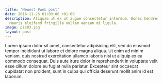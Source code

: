```yaml
---
title: 'Newest #web post'
date: 2016-11-26 01:00:00 +01:00
description: Aliquam ut ex ut augue consectetur interdum. Donec hendrerit imperdiet.
  Mauris eleifend fringilla nullam aenean mi ligula.
image: pic03.jpg
layout: post
---
```


Lorem ipsum dolor sit amet, consectetur adipisicing elit, sed do eiusmod tempor incididunt ut labore et dolore magna aliqua. Ut enim ad minim veniam, quis nostrud exercitation ullamco laboris nisi ut aliquip ex ea commodo consequat. Duis aute irure dolor in reprehenderit in voluptate velit esse cillum dolore eu fugiat nulla pariatur. Excepteur sint occaecat cupidatat non proident, sunt in culpa qui officia deserunt mollit anim id est laborum.
